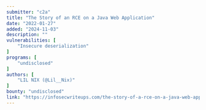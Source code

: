 ```yaml
---
submitter: "c2a"
title: "The Story of an RCE on a Java Web Application"
date: "2022-01-27"
added: "2024-11-03"
description: ""
vulnerabilities: [
    "Insecure deserialization"
]
programs: [
    "undisclosed"
]
authors: [
    "LIL NIX (@Lil__Nix)"
]
bounty: "undisclosed"
link: "https://infosecwriteups.com/the-story-of-a-rce-on-a-java-web-application-2e400cddcd1e"
---
```




